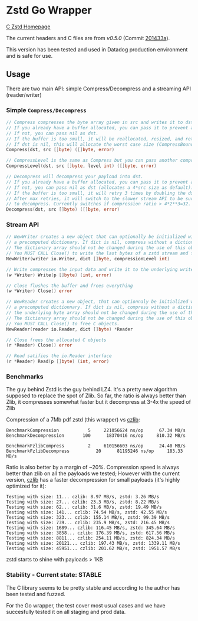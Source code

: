 # Zstd Go Wrapper

[C Zstd Homepage](https://github.com/Cyan4973/zstd)

The current headers and C files are from *v0.5.0* (Commit [201433a](https://github.com/Cyan4973/zstd/commits/201433a7f713af056cc7ea32624eddefb55e10c8)).

This version has been tested and used in Datadog production environment and is safe for use.

## Usage

There are two main API: simple Compress/Decompress and a streaming API (reader/writer)

### Simple `Compress/Decompress`


```go
// Compress compresses the byte array given in src and writes it to dst.
// If you already have a buffer allocated, you can pass it to prevent allocation
// If not, you can pass nil as dst.
// If the buffer is too small, it will be reallocated, resized, and returned bu the function
// If dst is nil, this will allocate the worst case size (CompressBound(src))
Compress(dst, src []byte) ([]byte, error)
```

```go
// CompressLevel is the same as Compress but you can pass another compression level
CompressLevel(dst, src []byte, level int) ([]byte, error)
```

```go
// Decompress will decompress your payload into dst.
// If you already have a buffer allocated, you can pass it to prevent allocation
// If not, you can pass nil as dst (allocates a 4*src size as default).
// If the buffer is too small, it will retry 3 times by doubling the dst size
// After max retries, it will switch to the slower stream API to be sure to be able
// to decompress. Currently switches if compression ratio > 4*2**3=32.
Decompress(dst, src []byte) ([]byte, error)
```

### Stream API

```go
// NewWriter creates a new object that can optionally be initialized with
// a precomputed dictionary. If dict is nil, compress without a dictionary.
// The dictionary array should not be changed during the use of this object.
// You MUST CALL Close() to write the last bytes of a zstd stream and free C objects.
NewWriter(writer io.Writer, dict []byte, compressionLevel int)

// Write compresses the input data and write it to the underlying writer
(w *Writer) Write(p []byte) (int, error)

// Close flushes the buffer and frees everything
(w *Writer) Close() error
```

```go
// NewReader creates a new object, that can optionnaly be initialized with
// a precomputed dictionnary. If dict is nil, compress without a dictionnary
// the underlying byte array should not be changed during the use of the object.
// The dictionary array should not be changed during the use of this object.
// You MUST CALL Close() to free C objects.
NewReader(reader io.Reader, dict []byte) *Reader

// Close frees the allocated C objects
(r *Reader) Close() error

// Read satifies the io.Reader interface
(r *Reader) Read(p []byte) (int, error)
```

### Benchmarks

The guy behind Zstd is the guy behind LZ4. It's a pretty new algorithm supposed to replace
the spot of Zlib.
So far, the ratio is always better than Zlib, it compresses somewhat faster but it decompress at 3-4x the speed of Zlib

Compression of a 7Mb pdf zstd (this wrapper) vs [czlib](https://github.com/DataDog/czlib):
```
BenchmarkCompression           5     221056624 ns/op      67.34 MB/s
BenchmarkDecompression       100      18370416 ns/op     810.32 MB/s

BenchmarkFzlibCompress         2     610156603 ns/op      24.40 MB/s
BenchmarkFzlibDecompress          20      81195246 ns/op     183.33 MB/s
```

Ratio is also better by a margin of ~20%.
Compression speed is always better than zlib on all the payloads we tested;
However with the current version, [czlib](https://github.com/DataDog/czlib) has a faster decompression for small payloads (it's highly optimized for it):
```
Testing with size: 11... czlib: 8.97 MB/s, zstd: 3.26 MB/s
Testing with size: 27... czlib: 23.3 MB/s, zstd: 8.22 MB/s
Testing with size: 62... czlib: 31.6 MB/s, zstd: 19.49 MB/s
Testing with size: 141... czlib: 74.54 MB/s, zstd: 42.55 MB/s
Testing with size: 323... czlib: 155.14 MB/s, zstd: 99.39 MB/s
Testing with size: 739... czlib: 235.9 MB/s, zstd: 216.45 MB/s
Testing with size: 1689... czlib: 116.45 MB/s, zstd: 345.64 MB/s
Testing with size: 3858... czlib: 176.39 MB/s, zstd: 617.56 MB/s
Testing with size: 8811... czlib: 254.11 MB/s, zstd: 824.34 MB/s
Testing with size: 20121... czlib: 197.43 MB/s, zstd: 1339.11 MB/s
Testing with size: 45951... czlib: 201.62 MB/s, zstd: 1951.57 MB/s
```

zstd starts to shine with payloads > 1KB

### Stability - Current state: STABLE

The C library seems to be pretty stable and according to the author has been tested and fuzzed.

For the Go wrapper, the test cover most usual cases and we have succesfully tested it on all staging and prod data.
